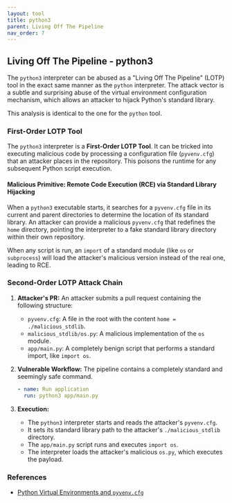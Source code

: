 ```yaml
---
layout: tool
title: python3
parent: Living Off The Pipeline
nav_order: 7
---
```


## Living Off The Pipeline - python3

The `python3` interpreter can be abused as a "Living Off The Pipeline" (LOTP) tool in the exact same manner as the `python` interpreter. The attack vector is a subtle and surprising abuse of the virtual environment configuration mechanism, which allows an attacker to hijack Python's standard library.

This analysis is identical to the one for the `python` tool.

### First-Order LOTP Tool

The `python3` interpreter is a **First-Order LOTP Tool**. It can be tricked into executing malicious code by processing a configuration file (`pyvenv.cfg`) that an attacker places in the repository. This poisons the runtime for any subsequent Python script execution.

#### Malicious Primitive: Remote Code Execution (RCE) via Standard Library Hijacking

When a `python3` executable starts, it searches for a `pyvenv.cfg` file in its current and parent directories to determine the location of its standard library. An attacker can provide a malicious `pyvenv.cfg` that redefines the `home` directory, pointing the interpreter to a fake standard library directory within their own repository.

When any script is run, an `import` of a standard module (like `os` or `subprocess`) will load the attacker's malicious version instead of the real one, leading to RCE.

### Second-Order LOTP Attack Chain

1.  **Attacker's PR:** An attacker submits a pull request containing the following structure:
    *   `pyvenv.cfg`: A file in the root with the content `home = ./malicious_stdlib`.
    *   `malicious_stdlib/os.py`: A malicious implementation of the `os` module.
    *   `app/main.py`: A completely benign script that performs a standard import, like `import os`.

2.  **Vulnerable Workflow:** The pipeline contains a completely standard and seemingly safe command.
    ```yaml
    - name: Run application
      run: python3 app/main.py
    ```

3.  **Execution:**
    *   The `python3` interpreter starts and reads the attacker's `pyvenv.cfg`.
    *   It sets its standard library path to the attacker's `./malicious_stdlib` directory.
    *   The `app/main.py` script runs and executes `import os`.
    *   The interpreter loads the attacker's malicious `os.py`, which executes the payload.

### References

*   [Python Virtual Environments and `pyvenv.cfg`](https://docs.python.org/3/library/venv.html)
